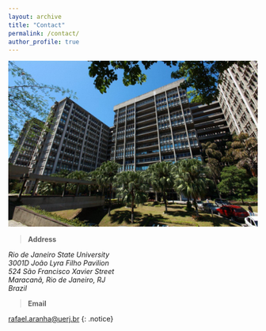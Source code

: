 ```yaml
---
layout: archive
title: "Contact"
permalink: /contact/
author_profile: true
---
```


<img src='/images/uerj.jpg' width="600" heigth="300">

> **Address**

<address>
   Rio de Janeiro State University<br />3001D João Lyra Filho Pavilion<br />524 São Francisco Xavier Street<br /> Maracanã, Rio de Janeiro, RJ<br />Brazil 
</address>

> **Email**

rafael.aranha@uerj.br
{: .notice}

